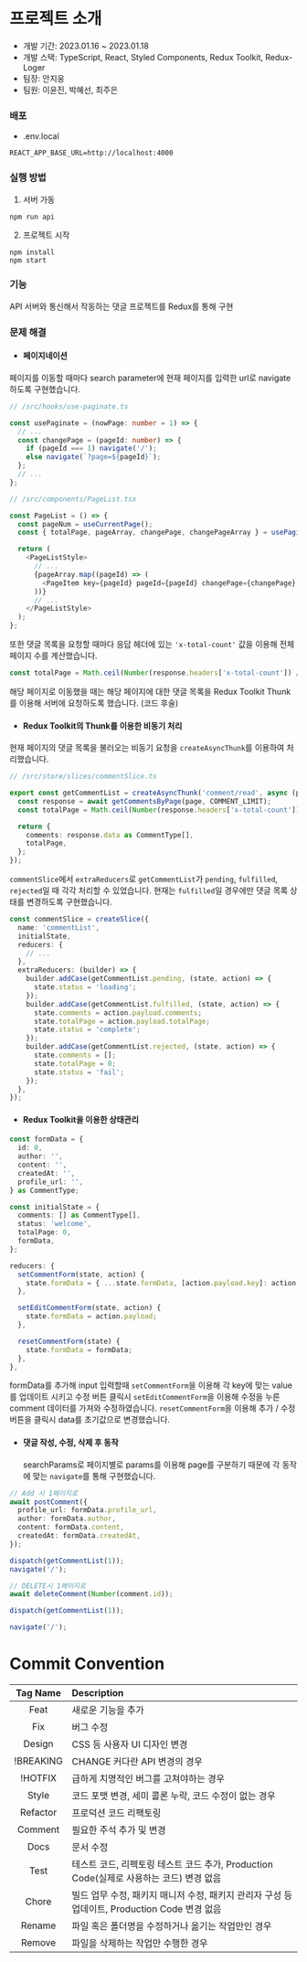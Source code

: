 # 프로젝트 소개

- 개발 기간: 2023.01.16 ~ 2023.01.18
- 개발 스택: TypeScript, React, Styled Components, Redux Toolkit, Redux-Loger
- 팀장: 안지웅
- 팀원: 이윤진, 박혜선, 최주은

### 배포

- .env.local

```
REACT_APP_BASE_URL=http://localhost:4000
```

### 실행 방법

1. 서버 가동

```
npm run api
```

2. 프로젝트 시작

```
npm install
npm start
```

### 기능

API 서버와 통신해서 작동하는 댓글 프로젝트를 Redux를 통해 구현

### 문제 해결

- #### 페이지네이션

페이지를 이동할 때마다 search parameter에 현재 페이지를 입력한 url로 navigate 하도록 구현했습니다.

```typescript
// /src/hooks/use-paginate.ts

const usePaginate = (nowPage: number = 1) => {
  // ...
  const changePage = (pageId: number) => {
    if (pageId === 1) navigate('/');
    else navigate(`?page=${pageId}`);
  };
  // ...
};
```

```typescript
// /src/components/PageList.tsx

const PageList = () => {
  const pageNum = useCurrentPage();
  const { totalPage, pageArray, changePage, changePageArray } = usePaginate(pageNum === 0 ? 1 : pageNum);

  return (
    <PageListStyle>
      // ...
      {pageArray.map((pageId) => (
        <PageItem key={pageId} pageId={pageId} changePage={changePage} />
      ))}
      // ...
    </PageListStyle>
  );
};
```

또한 댓글 목록을 요청할 때마다 응답 헤더에 있는 `'x-total-count'` 값을 이용해 전체 페이지 수를 계산했습니다.

```typescript
const totalPage = Math.ceil(Number(response.headers['x-total-count']) / COMMENT_LIMIT);
```

해당 페이지로 이동했을 때는 해당 페이지에 대한 댓글 목록을 Redux Toolkit Thunk를 이용해 서버에 요청하도록 했습니다. (코드 후술)

- #### Redux Toolkit의 Thunk를 이용한 비동기 처리

현재 페이지의 댓글 목록을 불러오는 비동기 요청을 `createAsyncThunk`를 이용하여 처리했습니다.

```typescript
// /src/store/slices/commentSlice.ts

export const getCommentList = createAsyncThunk('comment/read', async (page: number) => {
  const response = await getCommentsByPage(page, COMMENT_LIMIT);
  const totalPage = Math.ceil(Number(response.headers['x-total-count']) / COMMENT_LIMIT);

  return {
    comments: response.data as CommentType[],
    totalPage,
  };
});
```

`commentSlice`에서 `extraReducers`로 `getCommentList`가 `pending`, `fulfilled`, `rejected`일 때 각각 처리할 수 있었습니다.
현재는 `fulfilled`일 경우에만 댓글 목록 상태를 변경하도록 구현했습니다.

```typescript
const commentSlice = createSlice({
  name: 'commentList',
  initialState,
  reducers: {
    // ...
  },
  extraReducers: (builder) => {
    builder.addCase(getCommentList.pending, (state, action) => {
      state.status = 'loading';
    });
    builder.addCase(getCommentList.fulfilled, (state, action) => {
      state.comments = action.payload.comments;
      state.totalPage = action.payload.totalPage;
      state.status = 'complete';
    });
    builder.addCase(getCommentList.rejected, (state, action) => {
      state.comments = [];
      state.totalPage = 0;
      state.status = 'fail';
    });
  },
});
```

- #### Redux Toolkit을 이용한 상태관리

```typescript
const formData = {
  id: 0,
  author: '',
  content: '',
  createdAt: '',
  profile_url: '',
} as CommentType;

const initialState = {
  comments: [] as CommentType[],
  status: 'welcome',
  totalPage: 0,
  formData,
};

reducers: {
  setCommentForm(state, action) {
    state.formData = { ...state.formData, [action.payload.key]: action.payload.data };
  },

  setEditCommentForm(state, action) {
    state.formData = action.payload;
  },

  resetCommentForm(state) {
    state.formData = formData;
  },
},
```

formData를 추가해 input 입력할때 `setCommentForm`을 이용해 각 key에 맞는 value를 업데이트 시키고 수정 버튼 클릭시 `setEditCommentForm`을 이용해 수정을 누른 comment 데이터를 가져와 수정하였습니다.
`resetCommentForm`을 이용해 추가 / 수정 버튼을 클릭시 data를 초기값으로 변경했습니다.

- #### 댓글 작성, 수정, 삭제 후 동작
  searchParams로 페이지별로 params를 이용해 page를 구분하기 때문에
  각 동작에 맞는 `navigate`를 통해 구현했습니다.

```typescript
// Add 시 1페이지로
await postComment({
  profile_url: formData.profile_url,
  author: formData.author,
  content: formData.content,
  createdAt: formData.createdAt,
});

dispatch(getCommentList(1));
navigate('/');

// DELETE시 1페이지로
await deleteComment(Number(comment.id));

dispatch(getCommentList(1));

navigate('/');
```

# Commit Convention

| Tag Name  | Description                                                                                   |
| :-------: | :-------------------------------------------------------------------------------------------- |
|   Feat    | 새로운 기능을 추가                                                                            |
|    Fix    | 버그 수정                                                                                     |
|  Design   | CSS 등 사용자 UI 디자인 변경                                                                  |
| !BREAKING | CHANGE 커다란 API 변경의 경우                                                                 |
|  !HOTFIX  | 급하게 치명적인 버그를 고쳐야하는 경우                                                        |
|   Style   | 코드 포맷 변경, 세미 콜론 누락, 코드 수정이 없는 경우                                         |
| Refactor  | 프로덕션 코드 리팩토링                                                                        |
|  Comment  | 필요한 주석 추가 및 변경                                                                      |
|   Docs    | 문서 수정                                                                                     |
|   Test    | 테스트 코드, 리펙토링 테스트 코드 추가, Production Code(실제로 사용하는 코드) 변경 없음       |
|   Chore   | 빌드 업무 수정, 패키지 매니저 수정, 패키지 관리자 구성 등 업데이트, Production Code 변경 없음 |
|  Rename   | 파일 혹은 폴더명을 수정하거나 옮기는 작업만인 경우                                            |
|  Remove   | 파일을 삭제하는 작업만 수행한 경우                                                            |
